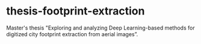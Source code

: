 # thesis-footprint-extraction
Master's thesis "Exploring and analyzing  Deep Learning-based methods for digitized city footprint extraction from aerial images”.
